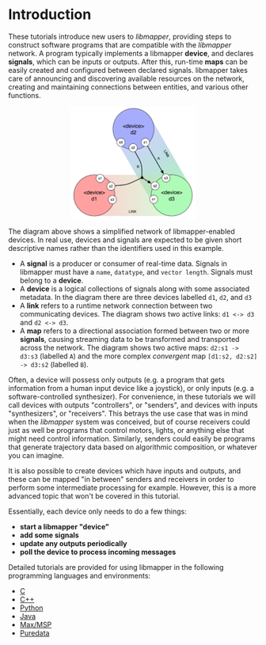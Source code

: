 Introduction
============

These tutorials introduce new users to _libmapper_, providing steps to construct software programs that are compatible with the _libmapper_ network.  A program typically implements a libmapper **device**, and declares **signals**, which can be inputs or outputs. After this, run-time **maps** can be easily created and configured between declared signals. libmapper takes care of announcing and discovering available resources on the network, creating and maintaining connections between entities, and various other functions.

<img style="display:block;margin:auto;padding:0px;width:50%" src="./images/network_diagram.png">

The diagram above shows a simplified network of libmapper-enabled devices. In real use, devices and signals are expected to be given short descriptive names rather than the identifiers used in this example.

* A **signal** is a producer or consumer of real-time data. Signals in libmapper
must have a `name`, `datatype`, and `vector length`. Signals must belong to a **device**.
* A **device** is a logical collections of signals along with some associated
metadata. In the diagram there are three devices labelled `d1`, `d2`, and `d3`
* A **link** refers to a runtime network connection between two communicating devices.
The diagram shows two active links: `d1 <-> d3` and `d2 <-> d3`.
* A **map** refers to a directional association formed between two or more **signals**,
causing streaming data to be transformed and transported across the network.
The diagram shows two active maps: `d2:s1 -> d3:s3` (labelled `A`) and the more complex
*convergent* map `[d1:s2, d2:s2] -> d3:s2` (labelled `B`).

Often, a device will possess only outputs (e.g. a program that gets information from a human input device like a joystick), or only inputs (e.g. a software-controlled synthesizer).  For convenience, in these tutorials we will call devices with outputs "controllers", or "senders", and devices with inputs "synthesizers", or "receivers".  This betrays the use case that was in mind when the _libmapper_ system was conceived, but of course receivers could just as well be programs that control motors, lights, or anything else that might need control information.  Similarly, senders could easily be programs that generate trajectory data based on algorithmic composition, or whatever you can imagine.

It is also possible to create devices which have inputs and outputs, and these can be mapped "in between" senders and receivers in order to perform some intermediate processing for example.  However, this is a more advanced topic that won't be covered in this tutorial.

Essentially, each device only needs to do a few things:

  - **start a libmapper "device"**
  - **add some signals**
  - **update any outputs periodically**
  - **poll the device to process incoming messages**

Detailed tutorials are provided for using libmapper in the following programming languages and environments:

  * [C](./tutorial_c.html)
  * [C++](./tutorial_cpp.html)
  * [Python](./tutorial_python.html)
  * [Java](./tutorial_java.html)
  * [Max/MSP](./tutorial_maxmsp_multiobj.html)
  * [Puredata](./tutorial_pure_data.html)
  